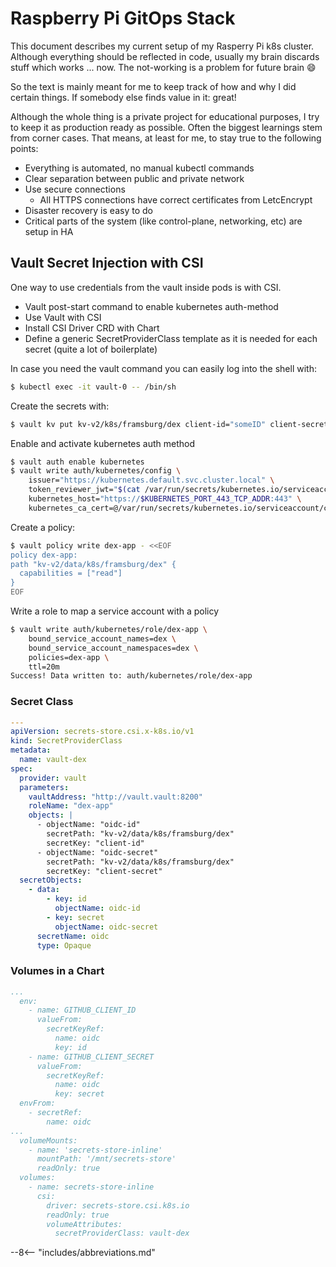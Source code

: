 # Raspberry Pi GitOps Stack

This document describes my current setup of my Rasperry Pi k8s cluster. Although everything should be reflected in code, usually my brain discards stuff which works ... now. The not-working is a problem for future brain 😄

So the text is mainly meant for me to keep track of how and why I did certain things. If somebody else finds value in it: great!

Although the whole thing is a private project for educational purposes, I try to keep it as production ready as possible. Often the biggest learnings stem from corner cases. 
That means, at least for me, to stay true to the following points:

* Everything is automated, no manual kubectl commands
* Clear separation between public and private network
* Use secure connections
    * All HTTPS connections have correct certificates from LetcEncrypt
* Disaster recovery is easy to do
* Critical parts of the system (like control-plane, networking, etc) are setup in HA


## Vault Secret Injection with CSI

One way to use credentials from the vault inside pods is with CSI.

* Vault post-start command to enable kubernetes auth-method
* Use Vault with CSI
* Install CSI Driver CRD with Chart
* Define a generic SecretProviderClass template as it is needed for each secret (quite a lot of boilerplate)


In case you need the vault command you can easily log into the shell with:

```bash
$ kubectl exec -it vault-0 -- /bin/sh
```

Create the secrets with:

```bash
$ vault kv put kv-v2/k8s/framsburg/dex client-id="someID" client-secret="someSecret"
```

Enable and activate kubernetes auth method
```bash
$ vault auth enable kubernetes
$ vault write auth/kubernetes/config \
    issuer="https://kubernetes.default.svc.cluster.local" \
    token_reviewer_jwt="$(cat /var/run/secrets/kubernetes.io/serviceaccount/token)" \
    kubernetes_host="https://$KUBERNETES_PORT_443_TCP_ADDR:443" \
    kubernetes_ca_cert=@/var/run/secrets/kubernetes.io/serviceaccount/ca.crt
```

Create a policy:
```bash
$ vault policy write dex-app - <<EOF
policy dex-app:
path "kv-v2/data/k8s/framsburg/dex" {
  capabilities = ["read"]
}
EOF
```

Write a role to map a service account with a policy

```bash
$ vault write auth/kubernetes/role/dex-app \
    bound_service_account_names=dex \
    bound_service_account_namespaces=dex \
    policies=dex-app \
    ttl=20m
Success! Data written to: auth/kubernetes/role/dex-app
```


### Secret Class

```yaml
---
apiVersion: secrets-store.csi.x-k8s.io/v1
kind: SecretProviderClass
metadata:
  name: vault-dex
spec:
  provider: vault
  parameters:
    vaultAddress: "http://vault.vault:8200"
    roleName: "dex-app"
    objects: |
      - objectName: "oidc-id"
        secretPath: "kv-v2/data/k8s/framsburg/dex"
        secretKey: "client-id"
      - objectName: "oidc-secret"
        secretPath: "kv-v2/data/k8s/framsburg/dex"
        secretKey: "client-secret"
  secretObjects:
    - data:
        - key: id
          objectName: oidc-id
        - key: secret
          objectName: oidc-secret
      secretName: oidc
      type: Opaque
```

### Volumes in a Chart

```yaml
...
  env:
    - name: GITHUB_CLIENT_ID
      valueFrom:
        secretKeyRef:
          name: oidc
          key: id
    - name: GITHUB_CLIENT_SECRET
      valueFrom:
        secretKeyRef:
          name: oidc
          key: secret
  envFrom:
    - secretRef:
        name: oidc
...
  volumeMounts:
    - name: 'secrets-store-inline'
      mountPath: '/mnt/secrets-store'
      readOnly: true
  volumes:
    - name: secrets-store-inline
      csi:
        driver: secrets-store.csi.k8s.io
        readOnly: true
        volumeAttributes:
          secretProviderClass: vault-dex

```

--8<-- "includes/abbreviations.md"
